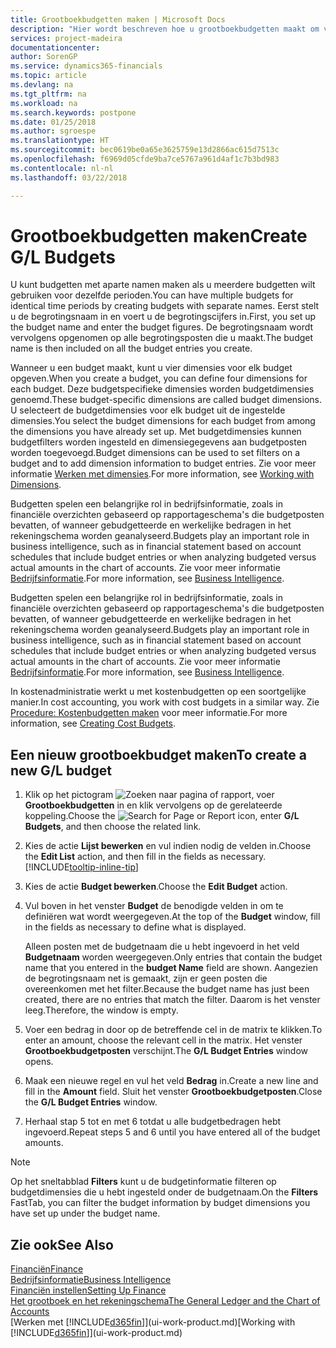 ```yaml
---
title: Grootboekbudgetten maken | Microsoft Docs
description: "Hier wordt beschreven hoe u grootboekbudgetten maakt om verschillende financiële activiteiten te prognosticeren en dimensies toewijst voor bedrijfsinformatiedoeleinden."
services: project-madeira
documentationcenter: 
author: SorenGP
ms.service: dynamics365-financials
ms.topic: article
ms.devlang: na
ms.tgt_pltfrm: na
ms.workload: na
ms.search.keywords: postpone
ms.date: 01/25/2018
ms.author: sgroespe
ms.translationtype: HT
ms.sourcegitcommit: bec0619be0a65e3625759e13d2866ac615d7513c
ms.openlocfilehash: f6969d05cfde9ba7ce5767a961d4af1c7b3bd983
ms.contentlocale: nl-nl
ms.lasthandoff: 03/22/2018

---
```

# <a name="create-gl-budgets"></a><span data-ttu-id="9ee21-103">Grootboekbudgetten maken</span><span class="sxs-lookup"><span data-stu-id="9ee21-103">Create G/L Budgets</span></span>
<span data-ttu-id="9ee21-104">U kunt budgetten met aparte namen maken als u meerdere budgetten wilt gebruiken voor dezelfde perioden.</span><span class="sxs-lookup"><span data-stu-id="9ee21-104">You can have multiple budgets for identical time periods by creating budgets with separate names.</span></span> <span data-ttu-id="9ee21-105">Eerst stelt u de begrotingsnaam in en voert u de begrotingscijfers in.</span><span class="sxs-lookup"><span data-stu-id="9ee21-105">First, you set up the budget name and enter the budget figures.</span></span> <span data-ttu-id="9ee21-106">De begrotingsnaam wordt vervolgens opgenomen op alle begrotingsposten die u maakt.</span><span class="sxs-lookup"><span data-stu-id="9ee21-106">The budget name is then included on all the budget entries you create.</span></span>  

 <span data-ttu-id="9ee21-107">Wanneer u een budget maakt, kunt u vier dimensies voor elk budget opgeven.</span><span class="sxs-lookup"><span data-stu-id="9ee21-107">When you create a budget, you can define four dimensions for each budget.</span></span> <span data-ttu-id="9ee21-108">Deze budgetspecifieke dimensies worden budgetdimensies genoemd.</span><span class="sxs-lookup"><span data-stu-id="9ee21-108">These budget-specific dimensions are called budget dimensions.</span></span> <span data-ttu-id="9ee21-109">U selecteert de budgetdimensies voor elk budget uit de ingestelde dimensies.</span><span class="sxs-lookup"><span data-stu-id="9ee21-109">You select the budget dimensions for each budget from among the dimensions you have already set up.</span></span> <span data-ttu-id="9ee21-110">Met budgetdimensies kunnen budgetfilters worden ingesteld en dimensiegegevens aan budgetposten worden toegevoegd.</span><span class="sxs-lookup"><span data-stu-id="9ee21-110">Budget dimensions can be used to set filters on a budget and to add dimension information to budget entries.</span></span> <span data-ttu-id="9ee21-111">Zie voor meer informatie [Werken met dimensies](finance-dimensions.md).</span><span class="sxs-lookup"><span data-stu-id="9ee21-111">For more information, see [Working with Dimensions](finance-dimensions.md).</span></span>

 <span data-ttu-id="9ee21-112">Budgetten spelen een belangrijke rol in bedrijfsinformatie, zoals in financiële overzichten gebaseerd op rapportageschema's die budgetposten bevatten, of wanneer gebudgetteerde en werkelijke bedragen in het rekeningschema worden geanalyseerd.</span><span class="sxs-lookup"><span data-stu-id="9ee21-112">Budgets play an important role in business intelligence, such as in financial statement based on account schedules that include budget entries or when analyzing budgeted versus actual amounts in the chart of accounts.</span></span> <span data-ttu-id="9ee21-113">Zie voor meer informatie [Bedrijfsinformatie](bi.md).</span><span class="sxs-lookup"><span data-stu-id="9ee21-113">For more information, see [Business Intelligence](bi.md).</span></span>

 <span data-ttu-id="9ee21-114">Budgetten spelen een belangrijke rol in bedrijfsinformatie, zoals in financiële overzichten gebaseerd op rapportageschema's die budgetposten bevatten, of wanneer gebudgetteerde en werkelijke bedragen in het rekeningschema worden geanalyseerd.</span><span class="sxs-lookup"><span data-stu-id="9ee21-114">Budgets play an important role in business intelligence, such as in financial statement based on account schedules that include budget entries or when analyzing budgeted versus actual amounts in the chart of accounts.</span></span> <span data-ttu-id="9ee21-115">Zie voor meer informatie [Bedrijfsinformatie](bi.md).</span><span class="sxs-lookup"><span data-stu-id="9ee21-115">For more information, see [Business Intelligence](bi.md).</span></span>

<span data-ttu-id="9ee21-116">In kostenadministratie werkt u met kostenbudgetten op een soortgelijke manier.</span><span class="sxs-lookup"><span data-stu-id="9ee21-116">In cost accounting, you work with cost budgets in a similar way.</span></span> <span data-ttu-id="9ee21-117">Zie [Procedure: Kostenbudgetten maken](finance-create-cost-budgets.md) voor meer informatie.</span><span class="sxs-lookup"><span data-stu-id="9ee21-117">For more information, see [Creating Cost Budgets](finance-create-cost-budgets.md).</span></span>    

## <a name="to-create-a-new-gl-budget"></a><span data-ttu-id="9ee21-118">Een nieuw grootboekbudget maken</span><span class="sxs-lookup"><span data-stu-id="9ee21-118">To create a new G/L budget</span></span>  
1. <span data-ttu-id="9ee21-119">Klik op het pictogram ![Zoeken naar pagina of rapport](media/ui-search/search_small.png "pictogram Zoeken naar pagina of rapport"), voer **Grootboekbudgetten** in en klik vervolgens op de gerelateerde koppeling.</span><span class="sxs-lookup"><span data-stu-id="9ee21-119">Choose the ![Search for Page or Report](media/ui-search/search_small.png "Search for Page or Report icon") icon, enter **G/L Budgets**, and then choose the related link.</span></span>  
2. <span data-ttu-id="9ee21-120">Kies de actie **Lijst bewerken** en vul indien nodig de velden in.</span><span class="sxs-lookup"><span data-stu-id="9ee21-120">Choose the **Edit List** action, and then fill in the fields as necessary.</span></span> [!INCLUDE[tooltip-inline-tip](includes/tooltip-inline-tip_md.md)]  
3. <span data-ttu-id="9ee21-121">Kies de actie **Budget bewerken**.</span><span class="sxs-lookup"><span data-stu-id="9ee21-121">Choose the **Edit Budget** action.</span></span>
4. <span data-ttu-id="9ee21-122">Vul boven in het venster **Budget** de benodigde velden in om te definiëren wat wordt weergegeven.</span><span class="sxs-lookup"><span data-stu-id="9ee21-122">At the top of the **Budget** window, fill in the fields as necessary to define what is displayed.</span></span>  

    <span data-ttu-id="9ee21-123">Alleen posten met de budgetnaam die u hebt ingevoerd in het veld **Budgetnaam** worden weergegeven.</span><span class="sxs-lookup"><span data-stu-id="9ee21-123">Only entries that contain the budget name that you entered in the **budget Name** field are shown.</span></span> <span data-ttu-id="9ee21-124">Aangezien de begrotingsnaam net is gemaakt, zijn er geen posten die overeenkomen met het filter.</span><span class="sxs-lookup"><span data-stu-id="9ee21-124">Because the budget name has just been created, there are no entries that match the filter.</span></span> <span data-ttu-id="9ee21-125">Daarom is het venster leeg.</span><span class="sxs-lookup"><span data-stu-id="9ee21-125">Therefore, the window is empty.</span></span>  
5. <span data-ttu-id="9ee21-126">Voer een bedrag in door op de betreffende cel in de matrix te klikken.</span><span class="sxs-lookup"><span data-stu-id="9ee21-126">To enter an amount, choose the relevant cell in the matrix.</span></span> <span data-ttu-id="9ee21-127">Het venster **Grootboekbudgetposten** verschijnt.</span><span class="sxs-lookup"><span data-stu-id="9ee21-127">The **G/L Budget Entries** window opens.</span></span>  
6. <span data-ttu-id="9ee21-128">Maak een nieuwe regel en vul het veld **Bedrag** in.</span><span class="sxs-lookup"><span data-stu-id="9ee21-128">Create a new line and fill in the **Amount** field.</span></span> <span data-ttu-id="9ee21-129">Sluit het venster **Grootboekbudgetposten**.</span><span class="sxs-lookup"><span data-stu-id="9ee21-129">Close the **G/L Budget Entries** window.</span></span>  
7. <span data-ttu-id="9ee21-130">Herhaal stap 5 tot en met 6 totdat u alle budgetbedragen hebt ingevoerd.</span><span class="sxs-lookup"><span data-stu-id="9ee21-130">Repeat steps 5 and 6 until you have entered all of the budget amounts.</span></span>  

> [!NOTE]  
>  <span data-ttu-id="9ee21-131">Op het sneltabblad **Filters** kunt u de budgetinformatie filteren op budgetdimensies die u hebt ingesteld onder de budgetnaam.</span><span class="sxs-lookup"><span data-stu-id="9ee21-131">On the **Filters** FastTab, you can filter the budget information by budget dimensions you have set up under the budget name.</span></span>   

## <a name="see-also"></a><span data-ttu-id="9ee21-132">Zie ook</span><span class="sxs-lookup"><span data-stu-id="9ee21-132">See Also</span></span>
[<span data-ttu-id="9ee21-133">Financiën</span><span class="sxs-lookup"><span data-stu-id="9ee21-133">Finance</span></span>](finance.md)  
[<span data-ttu-id="9ee21-134">Bedrijfsinformatie</span><span class="sxs-lookup"><span data-stu-id="9ee21-134">Business Intelligence</span></span>](bi.md)  
[<span data-ttu-id="9ee21-135">Financiën instellen</span><span class="sxs-lookup"><span data-stu-id="9ee21-135">Setting Up Finance</span></span>](finance-setup-finance.md)  
[<span data-ttu-id="9ee21-136">Het grootboek en het rekeningschema</span><span class="sxs-lookup"><span data-stu-id="9ee21-136">The General Ledger and the Chart of Accounts</span></span>](finance-general-ledger.md)  
<span data-ttu-id="9ee21-137">[Werken met [!INCLUDE[d365fin](includes/d365fin_md.md)]](ui-work-product.md)</span><span class="sxs-lookup"><span data-stu-id="9ee21-137">[Working with [!INCLUDE[d365fin](includes/d365fin_md.md)]](ui-work-product.md)</span></span>  

